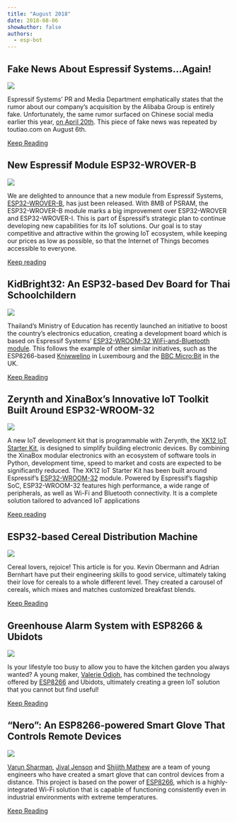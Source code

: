 ```yaml
---
title: "August 2018"
date: 2018-08-06
showAuthor: false
authors: 
  - esp-bot
---
```

## Fake News About Espressif Systems…Again!

![](img/august-1.webp)

Espressif Systems’ PR and Media Department emphatically states that the rumor about our company’s acquisition by the Alibaba Group is entirely fake. Unfortunately, the same rumor surfaced on Chinese social media earlier this year, [on April 20th](https://www.espressif.com/en/media_overview/news/fake-news-about-espressif-systems?position=16&list=OaSXa-LfZyPKju7Wax3Dvue4Ar9dYpymSyB_fHaR4TM). This piece of fake news was repeated by toutiao.com on August 6th.

[Keep Reading](https://www.espressif.com/en/media_overview/news/fake-news-about-espressif-systems%E2%80%A6again?position=0&list=udSq_U0DkqhVjd-kYj3jb6D3Z9mE6UoP1QvaTkBhJpU)

## New Espressif Module ESP32-WROVER-B

![](img/august-2.webp)

We are delighted to announce that a new module from Espressif Systems, [ESP32-WROVER-B](https://www.espressif.com/sites/default/files/documentation/esp32-wrover-b_datasheet_en.pdf), has just been released. With 8MB of PSRAM, the ESP32-WROVER-B module marks a big improvement over ESP32-WROVER and ESP32-WROVER-I. This is part of Espressif’s strategic plan to continue developing new capabilities for its IoT solutions. Our goal is to stay competitive and attractive within the growing IoT ecosystem, while keeping our prices as low as possible, so that the Internet of Things becomes accessible to everyone.

[Keep reading](https://www.espressif.com/en/media_overview/news/new-espressif-module-esp32-wrover-b?position=1&list=udSq_U0DkqhVjd-kYj3jb6D3Z9mE6UoP1QvaTkBhJpU)

## KidBright32: An ESP32-based Dev Board for Thai Schoolchildern

![](img/august-3.webp)

Thailand’s Ministry of Education has recently launched an initiative to boost the country’s electronics education, creating a development board which is based on Espressif Systems’ [ESP32-WROOM-32 WiFi-and-Bluetooth module](https://www.espressif.com/en/products/hardware/esp-wroom-32/overview). This follows the example of other similar initiatives, such as the ESP8266-based [Kniwwelino](https://www.espressif.com/en/media_overview/news/kniwwelino-esp8266-based-dev-kit-children?position=5&list=hrP0fF3EwY6zPrgAtzutEQMtfFDSdjLXkNqyBm57J_g) in Luxembourg and the [BBC Micro:Bit](https://www.cnx-software.com/2015/07/07/bbc-micro-bit-educational-board-features-an-arm-cortex-m0-mcu/) in the UK.

[Keep Reading](https://www.espressif.com/en/media_overview/news/kidbright32-esp32-based-dev-board-thai-schoolchildren?position=2&list=udSq_U0DkqhVjd-kYj3jb6D3Z9mE6UoP1QvaTkBhJpU)

## Zerynth and XinaBox’s Innovative IoT Toolkit Built Around ESP32-WROOM-32

![](img/august-4.webp)

A new IoT development kit that is programmable with Zerynth, the [XK12 IoT Starter Kit](https://www.zerynth.com/blog/zerynth-and-xinabox-partnership-brings-an-innovative-iot-toolkit/), is designed to simplify building electronic devices. By combining the XinaBox modular electronics with an ecosystem of software tools in Python, development time, speed to market and costs are expected to be significantly reduced. The XK12 IoT Starter Kit has been built around Espressif’s [ESP32-WROOM-32](https://www.espressif.com/en/products/hardware/esp-wroom-32/overview) module. Powered by Espressif’s flagship SoC, ESP32-WROOM-32 features high performance, a wide range of peripherals, as well as Wi-Fi and Bluetooth connectivity. It is a complete solution tailored to advanced IoT applications

[Keep reading](https://www.espressif.com/en/media_overview/news/zerynth-and-xinabox%E2%80%99s-innovative-iot-toolkit-built-around-esp32-wroom-32?position=3&list=udSq_U0DkqhVjd-kYj3jb6D3Z9mE6UoP1QvaTkBhJpU)

## ESP32-based Cereal Distribution Machine

![](img/august-5.webp)

Cereal lovers, rejoice! This article is for you. Kevin Obermann and Adrian Bernhart have put their engineering skills to good service, ultimately taking their love for cereals to a whole different level. They created a carousel of cereals, which mixes and matches customized breakfast blends.

[Keep Reading](https://www.espressif.com/en/media_overview/news/esp32-based-cereal-distribution-machine?position=4&list=udSq_U0DkqhVjd-kYj3jb6D3Z9mE6UoP1QvaTkBhJpU)

## Greenhouse Alarm System with ESP8266 & Ubidots

![](img/august-6.webp)

Is your lifestyle too busy to allow you to have the kitchen garden you always wanted? A young maker, [Valerie Odioh](https://www.hackster.io/valerie-odioh), has combined the technology offered by [ESP8266](https://www.espressif.com/en/products/hardware/esp8266ex/overview) and Ubidots, ultimately creating a green IoT solution that you cannot but find useful!

[Keep Reading](https://www.espressif.com/en/media_overview/news/greenhouse-alarm-system-esp8266-ubidots?position=5&list=udSq_U0DkqhVjd-kYj3jb6D3Z9mE6UoP1QvaTkBhJpU)

## “Nero”: An ESP8266-powered Smart Glove That Controls Remote Devices

![](img/august-7.webp)

[Varun Sharman](https://www.hackster.io/varunsharman), [Jival Jenson](https://www.hackster.io/jival-jenson) and [Shijith Mathew](https://www.hackster.io/shijith-mathew) are a team of young engineers who have created a smart glove that can control devices from a distance. This project is based on the power of [ESP8266](https://www.espressif.com/en/products/hardware/esp8266ex/overview), which is a highly-integrated Wi-Fi solution that is capable of functioning consistently even in industrial environments with extreme temperatures.

[Keep Reading](https://www.espressif.com/en/media_overview/news/%E2%80%9Cnero%E2%80%9D-esp8266-powered-smart-glove-controls-remote-devices?position=6&list=udSq_U0DkqhVjd-kYj3jb6D3Z9mE6UoP1QvaTkBhJpU)
